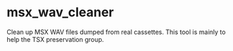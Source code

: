 # msx_wav_cleaner
Clean up MSX WAV files dumped from real cassettes.
This tool is mainly to help the TSX preservation group.

